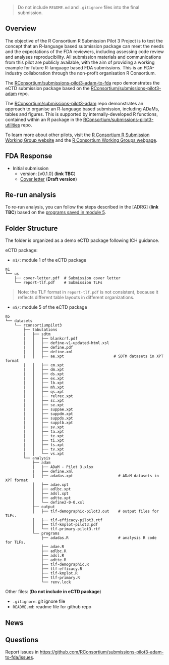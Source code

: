 > Do not include `README.md` and `.gitignore` files into the final submission. 

## Overview

The objective of the R Consortium R Submission Pilot 3 Project is to 
test the concept that an R-language based submission package can meet 
the needs and the expectations of the FDA reviewers, 
including assessing code review and analyses reproducibility. 
All submission materials and communications from this pilot are publicly available, 
with the aim of providing a working example for future R-language based FDA submissions.
This is an FDA-industry collaboration through the non-profit organisation R Consortium.

The [RConsortium/submissions-pilot3-adam-to-fda](https://github.com/RConsortium/submissions-pilot3-adam-to-fda)
repo demonstrates the eCTD submission package based on the [RConsortium/submissions-pilot3-adam](https://github.com/RConsortium/submissions-pilot3-adam) repo.  

The [RConsortium/submissions-pilot3-adam](https://github.com/RConsortium/submissions-pilot3-adam) repo demonstrates an approach to organise an R-language based submission, including ADaMs, tables and figures. This is supported by internally-developed R functions, contained within an R package in the [RConsortium/submissions-pilot3-utilities](https://github.com/RConsortium/submissions-pilot3-utilities) repo.

To learn more about other pilots, visit the [R Consortium R Submission Working Group website](https://rconsortium.github.io/submissions-wg/) and the [R Consortium Working Groups webpage](https://www.r-consortium.org/all-projects/isc-working-groups).

## FDA Response 

- Initial submission
  + version: [v0.1.0] (**link TBC**)
  + [Cover letter](https://github.com/RConsortium/submissions-pilot3-adam-to-fda/blob/main/m1/us/cover-letter.pdf) (**Draft version**)
  
## Re-run analysis 

To re-run analysis, you can follow the steps described in the 
[ADRG] (**link TBC**) based on the 
[programs saved in module 5](https://github.com/RConsortium/submissions-pilot3-adam-to-fda/tree/main/m5/datasets/rconsortiumpilot1/analysis/adam/programs). 

## Folder Structure 

The folder is organized as a demo eCTD package following ICH guidance. 

eCTD package: 

- `m1/`: module 1 of the eCTD package

```
m1
└── us
    ├── cover-letter.pdf  # Submission cover letter
    └── report-tlf.pdf    # Submission TLFs 
```

> Note: the TLF format in `report-tlf.pdf` is not consistent, 
> because it reflects different table layouts in different organizations. 

- `m5/`: module 5 of the eCTD package

```
m5
└── datasets
    └── rconsortiumpilot3
        ├── tabulations
        |   ├── sdtm
        |   │   ├── blankcrf.pdf
        |   │   ├── define-v1-updated-html.xsl
        |   │   ├── define.pdf
        |   │   ├── define.xml
        |   │   ├── ae.xpt                      # SDTM datasets in XPT format
        |   │   ├── cm.xpt
        |   │   ├── dm.xpt
        |   │   ├── ds.xpt
        |   │   ├── ex.xpt
        |   │   ├── lb.xpt
        |   │   ├── mh.xpt
        |   │   ├── qs.xpt
        |   │   ├── relrec.xpt
        |   │   ├── sc.xpt
        |   │   ├── se.xpt
        |   │   ├── suppae.xpt
        |   │   ├── suppdm.xpt
        |   │   ├── suppds.xpt
        |   │   ├── supplb.xpt
        |   │   ├── sv.xpt
        |   │   ├── ta.xpt
        |   │   ├── te.xpt
        |   │   ├── ti.xpt
        |   │   ├── ts.xpt
        |   │   ├── tv.xpt
        |   │   └── vs.xpt
        └── analysis
            ├── adam
            |   ├── ADaM - Pilot 3.xlsx
            |   ├── define.xml
            │   ├── adadas.xpt                    # ADaM datasets in XPT format
            │   ├── adae.xpt
            │   ├── adlbc.xpt
            │   ├── adsl.xpt
            │   ├── adtte.xpt
            │   └── define2-0-0.xsl
            ├── output
            │   ├── tlf-demographic-pilot3.out    # output files for TLFs. 
            │   ├── tlf-efficacy-pilot3.rtf
            │   ├── tlf-kmplot-pilot3.pdf
            │   └── tlf-primary-pilot3.rtf
            └── programs
                ├── adadas.R                      # analysis R code for TLFs.   
                ├── adae.R
                ├── adlbc.R
                ├── adsl.R
                ├── adtte.R
                ├── tlf-demographic.R
                ├── tlf-efficacy.R
                ├── tlf-kmplot.R
                ├── tlf-primary.R
                └── renv.lock
```
Other files: (**Do not include in eCTD package**)

- `.gitignore`: git ignore file
- `README.md`: readme file for github repo

## News

## Questions 

Report issues in <https://github.com/RConsortium/submissions-pilot3-adam-to-fda/issues>.
